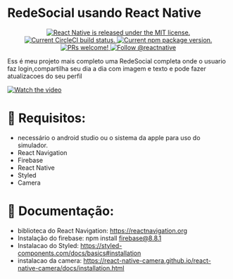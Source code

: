 # RedeSocial usando React Native 
<p align="center">
  <a href="https://github.com/facebook/react-native/blob/HEAD/LICENSE">
    <img src="https://img.shields.io/badge/license-MIT-blue.svg" alt="React Native is released under the MIT license." />
  </a>
  <a href="https://circleci.com/gh/facebook/react-native">
    <img src="https://circleci.com/gh/facebook/react-native.svg?style=shield" alt="Current CircleCI build status." />
  </a>
  <a href="https://www.npmjs.org/package/react-native">
    <img src="https://img.shields.io/npm/v/react-native?color=brightgreen&label=npm%20package" alt="Current npm package version." />
  </a>
  <a href="https://reactnative.dev/docs/contributing">
    <img src="https://img.shields.io/badge/PRs-welcome-brightgreen.svg" alt="PRs welcome!" />
  </a>
  <a href="https://twitter.com/intent/follow?screen_name=reactnative">
    <img src="https://img.shields.io/twitter/follow/reactnative.svg?label=Follow%20@reactnative" alt="Follow @reactnative" />
  </a>
</p>

Ess é meu projeto mais completo uma RedeSocial completa onde o usuario faz login,compartilha seu dia a dia com imagem
e texto e pode fazer atualizacoes do seu perfil 

[![Watch the video](https://www.youtube.com/watch?v=Qstre1Eljs0)](https://youtu.be/T-D1KVIuvjA)

  
# 📔 Requisitos:
- necessário o android studio ou o sistema da apple para uso do simulador.
- React Navigation
- Firebase 
- React Native
- Styled
- Camera

 # 📖 Documentação:
 - biblioteca do React Navigation: https://reactnavigation.org
 - Instalação do firebase: ​​npm install firebase@8.8.1​
 - Instalacao do Styled: https://styled-components.com/docs/basics#installation
 - instalacao da camera: https://react-native-camera.github.io/react-native-camera/docs/installation.html
